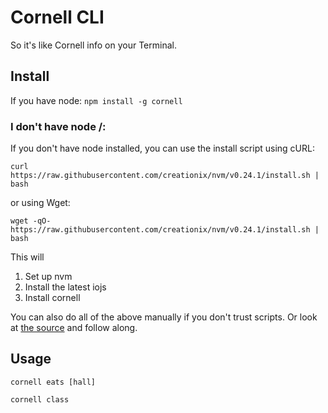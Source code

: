 # Cornell CLI

So it's like Cornell info on your Terminal. 

## Install

If you have node: `npm install -g cornell`

### I don't have node /:

If you don't have node installed, you can use the install script using cURL:

    curl https://raw.githubusercontent.com/creationix/nvm/v0.24.1/install.sh | bash

or using Wget:

    wget -qO- https://raw.githubusercontent.com/creationix/nvm/v0.24.1/install.sh | bash

This will

1. Set up nvm
2. Install the latest iojs
3. Install cornell

You can also do all of the above manually if you don't trust scripts. Or look at [the source](https://raw.githubusercontent.com/creationix/nvm/v0.24.1/install.sh) and follow along.

## Usage

`cornell eats [hall]`

`cornell class `